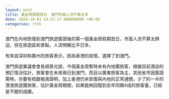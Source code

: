 ```yaml
---
layout: post
title: 黃金周假期首日　澳門市面人流不算太多
date: 2020-10-01 14:51:27.000000000 +08:00
categories: rthk
---
```


澳門在內地恢復到澳門旅遊簽證後的第一個黃金周假期首日，市面人流不算太擠迫，但在旅遊區和景點，人流明顯比平日多。

有來自深圳和廣州的旅客表示，因為香港的疫情，選擇了到澳門。

澳門旅遊業議會會長胡景光說，今個黃金周暫時未有內地團旅客，根據目前酒店的預訂情況估計，旅客會在未來兩日到澳門，而且以廣東旅客為主，其他省市因簽證需時，亦要有核酸檢測證明，加上香港仍未恢復與內地的正常通關，少了約一半的港澳旅遊團旅客，估計黃金周期間，如果能夠回復到去年同期4成的旅客量，已經是不錯的成績。
